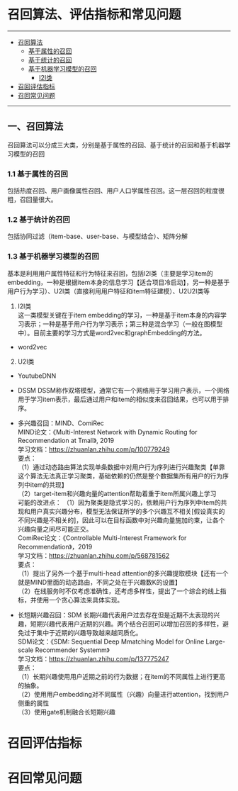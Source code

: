 # 召回算法、评估指标和常见问题
---

- [召回算法](#一、召回算法)<br/>
  - [基于属性的召回](#基于属性的召回)<br/>
  - [基于统计的召回](#基于统计的召回)<br/>
  - [基于机器学习模型的召回](#基于机器学习模型的召回)<br/>
    - [I2I类](#I2I类)<br/>
- [召回评估指标](#召回评估指标)<br/>
- [召回常见问题](#召回常见问题)<br/>

---

## 一、召回算法
召回算法可以分成三大类，分别是基于属性的召回、基于统计的召回和基于机器学习模型的召回
### 1.1 基于属性的召回
包括热度召回、用户画像属性召回、用户人口学属性召回。这一层召回的粒度很粗，召回量很大。
### 1.2 基于统计的召回
包括协同过滤（item-base、user-base、与模型结合）、矩阵分解
### 1.3 基于机器学习模型的召回
基本是利用用户属性特征和行为特征来召回，包括I2I类（主要是学习item的embedding，一种是根据item本身的信息学习【适合项目冷启动】，另一种是基于用户行为学习）、U2I类（直接利用用户特征和item特征建模）、U2U2I类等
1. I2I类  
  这一类模型关键在于item embedding的学习，一种是基于item本身的内容学习表示；一种是基于用户行为学习表示；第三种是混合学习（一般在图模型中）。目前主要的学习方式是word2vec和graphEmbedding的方法。  
- word2vec
2. U2I类  
- YoutubeDNN  
- DSSM
DSSM称作双塔模型，通常它有一个网络用于学习用户表示，一个网络用于学习item表示，最后通过用户和item的相似度来召回结果，也可以用于排序。

- 多兴趣召回：MIND、ComiRec  
MIND论文：《Multi-Interest Network with Dynamic Routing for Recommendation at Tmall》, 2019  
学习文档：https://zhuanlan.zhihu.com/p/100779249  
要点：  
（1）通过动态路由算法实现单条数据中对用户行为序列进行兴趣聚类【单靠这个算法无法真正学习聚类，基础依赖的仍然是整个数据集所有用户的行为序列中item的共现】  
（2）target-item和兴趣向量的attention帮助着重于item所属兴趣上学习  
可能的改进点： 
（1）因为聚类是隐式学习的，依赖用户行为序列中item的共现和用户真实兴趣分布，模型无法保证所学的多个兴趣互不相关[假设真实的不同兴趣是不相关的]，因此可以在目标函数中对兴趣向量施加约束，让各个兴趣向量之间尽可能正交。   
ComiRec论文：《Controllable Multi-Interest Framework for Recommendation》，2019  
学习文档：https://zhuanlan.zhihu.com/p/568781562  
要点：  
（1）提出了另外一个基于multi-head attention的多兴趣提取模块【还有一个就是MIND里面的动态路由，不同之处在于兴趣数K的设置】  
（2）在线服务时不仅考虑准确性，还考虑多样性，提出了一个综合的线上指标，并使用一个贪心算法来具体实现。  
- 长短期兴趣召回：SDM
长期兴趣代表用户过去存在但是近期不太表现的兴趣，短期兴趣代表用户近期的兴趣。两个结合召回可以增加召回的多样性，避免过于集中于近期的兴趣导致越来越同质化。  
SDM论文：《SDM: Sequential Deep Mmatching Model for Online Large-scale Recommender Systemm》  
学习文档：https://zhuanlan.zhihu.com/p/137775247  
要点：  
（1）长期兴趣使用用户近期之前的行为数据；在item的不同属性上进行更高的抽象。  
（2）使用用户embedding对不同属性（兴趣）向量进行attention，找到用户侧重的属性   
（3）使用gate机制融合长短期兴趣  
    
# 召回评估指标
# 召回常见问题

